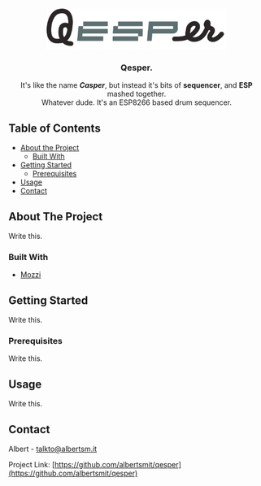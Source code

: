 <!-- PROJECT LOGO -->
<br />
<p align="center">
  <a href="https://github.com/albertsmit/qesper">
    <img src="images/logo.png" alt="Logo" height="80">
  </a>

  <h3 align="center">Qesper.</h3>
  <p align="center">
  It's like the name <strong><i>Casper</i></strong>, but instead it's bits of <strong>sequencer</strong>, and <strong>ESP</strong> mashed together.</br>
    Whatever dude. It's an ESP8266 based drum sequencer.
    <br />
  </p>
</p>



<!-- TABLE OF CONTENTS -->
## Table of Contents

* [About the Project](#about-the-project)
  * [Built With](#built-with)
* [Getting Started](#getting-started)
  * [Prerequisites](#prerequisites)
* [Usage](#usage)
* [Contact](#contact)


<!-- ABOUT THE PROJECT -->
## About The Project

Write this.


### Built With
* [Mozzi](https://github.com/sensorium/Mozzi)


<!-- GETTING STARTED -->
## Getting Started

Write this.


### Prerequisites

Write this.


<!-- USAGE EXAMPLES -->
## Usage

Write this.


<!-- CONTACT -->
## Contact

Albert - talkto@albertsm.it

Project Link: [https://github.com/albertsmit/qesper](https://github.com/albertsmit/qesper)

